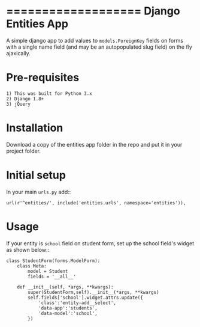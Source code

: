 ===================
Django Entities App
===================


A simple django app to add values to ``models.ForeignKey`` fields on forms with a single name field (and may be an autopopulated slug field) on the fly ajaxically.


Pre-requisites
==============
    1) This was built for Python 3.x
    2) Django 1.8+
    3) jQuery


Installation
============

Download a copy of the entities app folder in the repo and put it in your project folder.


Initial setup
=============

In your main ``urls.py`` add::

    url(r'^entities/', include('entities.urls', namespace='entities')),


Usage
=====

If your entity is ``school`` field on student form, set up the school field's widget as shown below::

    class StudentForm(forms.ModelForm):
        class Meta:
            model = Student
            fields = '__all__'

        def __init__(self, *args, **kwargs):
            super(StudentForm,self).__init__(*args, **kwargs)
            self.fields['school'].widget.attrs.update({
                'class':'entity-add__select',
                'data-app':'students',
                'data-model':'school',
            })
